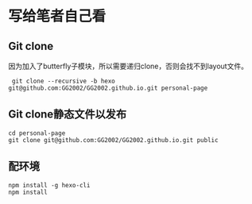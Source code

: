 # 写给笔者自己看

## Git clone
因为加入了butterfly子模块，所以需要递归clone，否则会找不到layout文件。
```
 git clone --recursive -b hexo git@github.com:GG2002/GG2002.github.io.git personal-page
```

## Git clone静态文件以发布
```
cd personal-page
git clone git@github.com:GG2002/GG2002.github.io.git public
```

## 配环境
```
npm install -g hexo-cli
npm install
``` 
